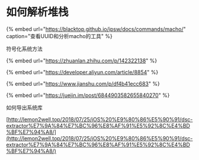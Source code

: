# 如何解析堆栈

{% embed url="https://blacktop.github.io/ipsw/docs/commands/macho/" caption="查看UUID和分析macho的工具" %}

符号化系统方法

{% embed url="https://zhuanlan.zhihu.com/p/142322138" %}

{% embed url="https://developer.aliyun.com/article/8854" %}

{% embed url="https://www.jianshu.com/p/df4b41ecc683" %}

{% embed url="https://juejin.im/post/6844903582655840270" %}

如何导出系统库

[http://lemon2well.top/2018/07/25/iOS%20%E9%80%86%E5%90%91/dsc-extractor%E7%9A%84%E7%BC%96%E8%AF%91%E5%92%8C%E4%BD%BF%E7%94%A8/](http://lemon2well.top/2018/07/25/iOS%20%E9%80%86%E5%90%91/dsc-extractor%E7%9A%84%E7%BC%96%E8%AF%91%E5%92%8C%E4%BD%BF%E7%94%A8/)



